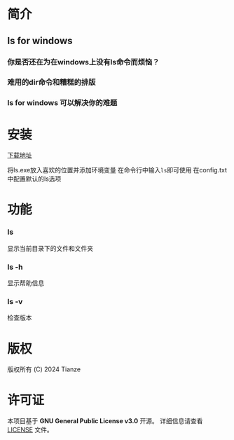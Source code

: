 # 简介
## ls for windows
### 你是否还在为在windows上没有ls命令而烦恼？
### 难用的dir命令和糟糕的排版
### ls for windows 可以解决你的难题

# 安装
[下载地址](https://github.com/Tianze-ya/ls-for-windows/releases)

将ls.exe放入喜欢的位置并添加环境变量
在命令行中输入`ls`即可使用
在config.txt中配置默认的ls选项

# 功能
### ls
显示当前目录下的文件和文件夹
### ls -h
显示帮助信息
### ls -v
检查版本

# 版权
版权所有 (C) 2024 Tianze

# 许可证
本项目基于 **GNU General Public License v3.0** 开源。
详细信息请查看 [LICENSE](LICENSE) 文件。